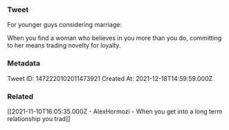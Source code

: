 ### Tweet
For younger guys considering marriage:

When you find a woman who believes in you more than you do, committing to her means trading novelty for loyalty.

### Metadata
Tweet ID: 1472220102011473921
Created At: 2021-12-18T14:59:59.000Z

### Related
[[2021-11-10T16:05:35.000Z - AlexHormozi - When you get into a long term relationship you trad]]

